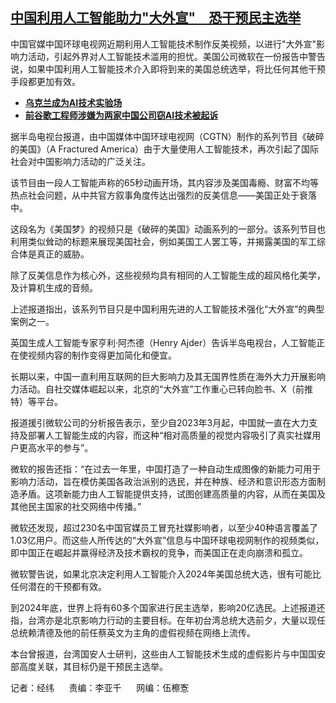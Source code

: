 <!--1711726020000-->
[中国利用人工智能助力"大外宣"　恐干预民主选举](https://www.rfa.org/mandarin/yataibaodao/meiti/jw1-03292024112414.html)
------

<p><span style="font-weight: 400;">中国官媒中国环球电视网近期利用人工智能技术制作反美视频，以进行"大外宣"影响力活动，引起外界对人工智能技术滥用的担忧。美国公司微软在一份报告中警告说，如果中国利用人工智能技术介入即将到来的美国总统选举，将比任何其他干预手段都更加有效。</span></p><ul><li><strong><a href="https://www.rfa.org/mandarin/zhuanlan/junshiwujinqu/mil-02292024134024.html">乌克兰成为AI技术实验场</a></strong></li><li><a href="https://www.rfa.org/mandarin/Xinwen/1-03082024103211.html"><strong>前谷歌工程师涉嫌为两家中国公司窃AI技术被起诉</strong></a></li></ul><p><span style="font-weight: 400;">据半岛电视台报道，由中国媒体中国环球电视网（CGTN）制作的系列节目《破碎的美国》（A Fractured America）由于大量使用人工智能技术，再次引起了国际社会对中国影响力活动的广泛关注。</span></p><p></p><p><span style="font-weight: 400;">该节目由一段人工智能声称的65秒动画开场，其内容涉及美国毒瘾、财富不均等热点社会问题，从中共官方叙事角度传达出强烈的反美信息——美国正处于衰落中。</span></p><p></p><p><span style="font-weight: 400;">这段名为《美国梦》的视频只是《破碎的美国》动画系列的一部分。该系列节目也利用类似耸动的标题来展现美国社会，例如美国工人罢工等，并揭露美国的军工综合体是真正的威胁。</span></p><p><span style="font-weight: 400;"></span></p><p><span style="font-weight: 400;">除了反美信息作为核心外，这些视频均具有相同的人工智能生成的超风格化美学，及计算机生成的音频。</span></p><p></p><p><span style="font-weight: 400;">上述报道指出，该系列节目只是中国利用先进的人工智能技术强化“大外宣”的典型案例之一。</span></p><p></p><p><span style="font-weight: 400;">英国生成人工智能专家亨利·阿杰德（Henry Ajder）告诉半岛电视台，人工智能正在使视频内容的制作变得更加简化和便宜。</span></p><p></p><p><span style="font-weight: 400;">长期以来，中国一直利用互联网的巨大影响力及其无国界性质在海外大力开展影响力活动。自社交媒体崛起以来，北京的“大外宣”工作重心已转向脸书、X（前推特）等平台。</span></p><p></p><p><span style="font-weight: 400;">报道援引微软公司的分析报告表示，至少自2023年3月起，中国就一直在大力支持及部署人工智能生成的内容，而这种“相对高质量的视觉内容吸引了真实社媒用户更高水平的参与”。</span></p><p></p><p><span style="font-weight: 400;">微软的报告还指：“在过去一年里，中国打造了一种自动生成图像的新能力可用于影响力活动，旨在模仿美国各政治派别的选民，并在种族、经济和意识形态方面制造矛盾。这项新能力由人工智能提供支持，试图创建高质量的内容，从而在美国及其他民主国家的社交网络中传播。”</span></p><p></p><p><span style="font-weight: 400;">微软还发现，超过230名中国官媒员工冒充社媒影响者，以至少40种语言覆盖了1.03亿用户。而这些人所传达的“大外宣”信息与中国环球电视网制作的视频类似，即中国正在崛起并赢得经济及技术霸权的竞争，而美国正在走向崩溃和孤立。</span></p><p></p><p><span style="font-weight: 400;">微软警告说，如果北京决定利用人工智能介入2024年美国总统大选，很有可能比任何潜在的干预都有效。</span></p><p><span style="font-weight: 400;">到2024年底，世界上将有60多个国家进行民主选举，影响20亿选民。上述报道还指，台湾亦是北京影响力行动的主要目标。在年初台湾总统大选前夕，大量以现任总统赖清德及他的前任蔡英文为主角的虚假视频在网络上流传。</span></p><p><span style="font-weight: 400;">本台曾报道，台湾国安人士研判，这些由人工智能技术生成的虚假影片与中国国安部高度关联，其目标仍是干预民主选举。</span></p><p><span style="font-weight: 400;">记者：经纬      责编：李亚千      网编：伍檫愙</span></p>

